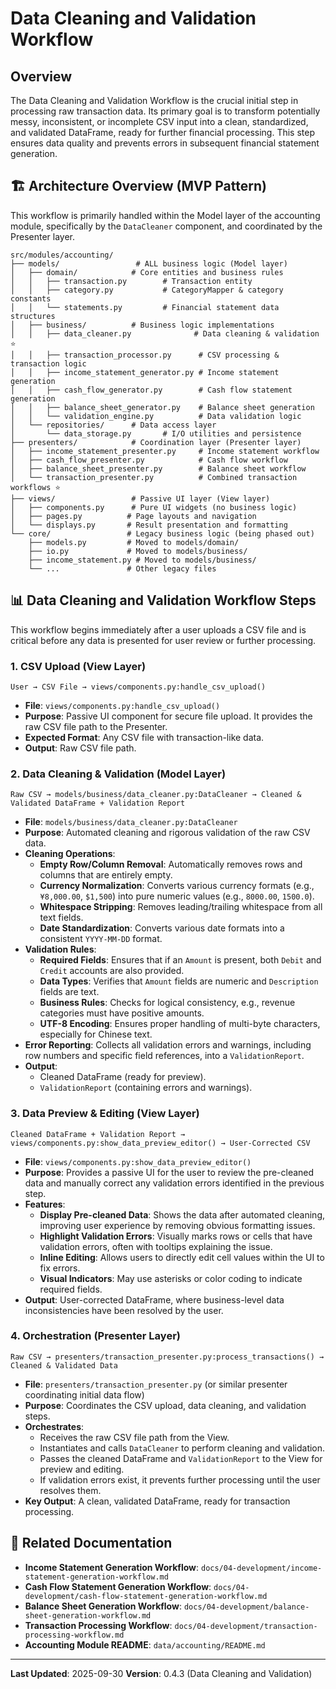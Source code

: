 # Data Cleaning and Validation Workflow

## Overview
The Data Cleaning and Validation Workflow is the crucial initial step in processing raw transaction data. Its primary goal is to transform potentially messy, inconsistent, or incomplete CSV input into a clean, standardized, and validated DataFrame, ready for further financial processing. This step ensures data quality and prevents errors in subsequent financial statement generation.

## 🏗️ Architecture Overview (MVP Pattern)

This workflow is primarily handled within the Model layer of the accounting module, specifically by the `DataCleaner` component, and coordinated by the Presenter layer.

```
src/modules/accounting/
├── models/                 # ALL business logic (Model layer)
│   ├── domain/            # Core entities and business rules
│   │   ├── transaction.py        # Transaction entity
│   │   ├── category.py           # CategoryMapper & category constants
│   │   └── statements.py         # Financial statement data structures
│   ├── business/          # Business logic implementations
│   │   ├── data_cleaner.py              # Data cleaning & validation ⭐
│   │   ├── transaction_processor.py      # CSV processing & transaction logic
│   │   ├── income_statement_generator.py # Income statement generation
│   │   ├── cash_flow_generator.py        # Cash flow statement generation
│   │   ├── balance_sheet_generator.py    # Balance sheet generation
│   │   └── validation_engine.py          # Data validation logic
│   └── repositories/      # Data access layer
│       └── data_storage.py       # I/O utilities and persistence
├── presenters/            # Coordination layer (Presenter layer)
│   ├── income_statement_presenter.py     # Income statement workflow
│   ├── cash_flow_presenter.py            # Cash flow workflow
│   ├── balance_sheet_presenter.py        # Balance sheet workflow
│   └── transaction_presenter.py          # Combined transaction workflows ⭐
├── views/                 # Passive UI layer (View layer)
│   ├── components.py      # Pure UI widgets (no business logic)
│   ├── pages.py          # Page layouts and navigation
│   └── displays.py       # Result presentation and formatting
└── core/                 # Legacy business logic (being phased out)
    ├── models.py         # Moved to models/domain/
    ├── io.py             # Moved to models/business/
    ├── income_statement.py # Moved to models/business/
    └── ...               # Other legacy files
```

## 📊 Data Cleaning and Validation Workflow Steps

This workflow begins immediately after a user uploads a CSV file and is critical before any data is presented for user review or further processing.

### 1. **CSV Upload (View Layer)**

```
User → CSV File → views/components.py:handle_csv_upload()
```
- **File**: `views/components.py:handle_csv_upload()`
- **Purpose**: Passive UI component for secure file upload. It provides the raw CSV file path to the Presenter.
- **Expected Format**: Any CSV file with transaction-like data.
- **Output**: Raw CSV file path.

### 2. **Data Cleaning & Validation (Model Layer)**

```
Raw CSV → models/business/data_cleaner.py:DataCleaner → Cleaned & Validated DataFrame + Validation Report
```
- **File**: `models/business/data_cleaner.py:DataCleaner`
- **Purpose**: Automated cleaning and rigorous validation of the raw CSV data.
- **Cleaning Operations**:
    - **Empty Row/Column Removal**: Automatically removes rows and columns that are entirely empty.
    - **Currency Normalization**: Converts various currency formats (e.g., `¥8,000.00`, `$1,500`) into pure numeric values (e.g., `8000.00`, `1500.0`).
    - **Whitespace Stripping**: Removes leading/trailing whitespace from all text fields.
    - **Date Standardization**: Converts various date formats into a consistent `YYYY-MM-DD` format.
- **Validation Rules**:
    - **Required Fields**: Ensures that if an `Amount` is present, both `Debit` and `Credit` accounts are also provided.
    - **Data Types**: Verifies that `Amount` fields are numeric and `Description` fields are text.
    - **Business Rules**: Checks for logical consistency, e.g., revenue categories must have positive amounts.
    - **UTF-8 Encoding**: Ensures proper handling of multi-byte characters, especially for Chinese text.
- **Error Reporting**: Collects all validation errors and warnings, including row numbers and specific field references, into a `ValidationReport`.
- **Output**: 
    - Cleaned DataFrame (ready for preview).
    - `ValidationReport` (containing errors and warnings).

### 3. **Data Preview & Editing (View Layer)**

```
Cleaned DataFrame + Validation Report → views/components.py:show_data_preview_editor() → User-Corrected CSV
```
- **File**: `views/components.py:show_data_preview_editor()`
- **Purpose**: Provides a passive UI for the user to review the pre-cleaned data and manually correct any validation errors identified in the previous step.
- **Features**:
    - **Display Pre-cleaned Data**: Shows the data after automated cleaning, improving user experience by removing obvious formatting issues.
    - **Highlight Validation Errors**: Visually marks rows or cells that have validation errors, often with tooltips explaining the issue.
    - **Inline Editing**: Allows users to directly edit cell values within the UI to fix errors.
    - **Visual Indicators**: May use asterisks or color coding to indicate required fields.
- **Output**: User-corrected DataFrame, where business-level data inconsistencies have been resolved by the user.

### 4. **Orchestration (Presenter Layer)**

```
Raw CSV → presenters/transaction_presenter.py:process_transactions() → Cleaned & Validated Data
```
- **File**: `presenters/transaction_presenter.py` (or similar presenter coordinating initial data flow)
- **Purpose**: Coordinates the CSV upload, data cleaning, and validation steps.
- **Orchestrates**:
    - Receives the raw CSV file path from the View.
    - Instantiates and calls `DataCleaner` to perform cleaning and validation.
    - Passes the cleaned DataFrame and `ValidationReport` to the View for preview and editing.
    - If validation errors exist, it prevents further processing until the user resolves them.
- **Key Output**: A clean, validated DataFrame, ready for transaction processing.

## 📝 Related Documentation

- **Income Statement Generation Workflow**: `docs/04-development/income-statement-generation-workflow.md`
- **Cash Flow Statement Generation Workflow**: `docs/04-development/cash-flow-statement-generation-workflow.md`
- **Balance Sheet Generation Workflow**: `docs/04-development/balance-sheet-generation-workflow.md`
- **Transaction Processing Workflow**: `docs/04-development/transaction-processing-workflow.md`
- **Accounting Module README**: `data/accounting/README.md`

---

**Last Updated**: 2025-09-30
**Version**: 0.4.3 (Data Cleaning and Validation)
